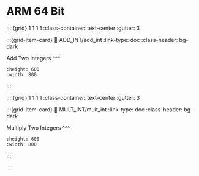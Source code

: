 # ARM 64 Bit

::::{grid} 1 1 1 1
:class-container: text-center
:gutter: 3

:::{grid-item-card}
:link: ADD_INT/add_int
:link-type: doc
:class-header: bg-dark

Add Two Integers
^^^
```{image} images/add_Fortran_ARM64_splash.jpg
:height: 600
:width: 800
```
:::

::::{grid} 1 1 1 1
:class-container: text-center
:gutter: 3

:::{grid-item-card}
:link: MULT_INT/mult_int
:link-type: doc
:class-header: bg-dark

Multiply Two Integers
^^^
```{image} images/mult_int_Fortran_ARM64_splash.png
:height: 600
:width: 800
```
:::

::::